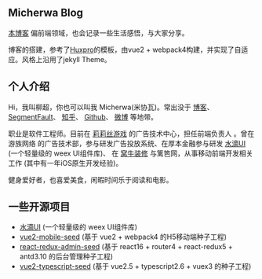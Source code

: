 ## Micherwa Blog

[本博客](http://micherwa.cc) 偏前端领域，也会记录一些生活感悟，与大家分享。

博客的搭建，参考了[Huxpro](https://github.com/Huxpro/huxpro.github.io)的模板，由vue2 + webpack4构建，并实现了自适应。风格上沿用了jekyll Theme。


## 个人介绍

Hi，我叫柳超，你也可以叫我 Micherwa(米协瓦)。常出没于 [博客](http://micherwa.cc)、 [SegmentFault](https://segmentfault.com/u/micherwa)、 [知乎](https://www.zhihu.com/people/micherwa)、 [Github](https://github.com/micherwa)、 [微博](https://weibo.com/jaked) 等地带。

职业是软件工程师。目前在 [莉莉丝游戏](https://www.lilithgames.com/cn) 的广告技术中心，担任前端负责人 。曾在游族网络 的广告技术部，参与研发广告投放系统、在厚本金融参与研发 [水滴UI](https://github.com/hbteam/weex-droplet-ui) (一个轻量级的 weex UI组件库)、 在 [窝牛装修](http://www.lingduohome.com) 与篱笆网，从事移动前端开发相关工作 (其中有一年iOS原生开发经验)。

健身爱好者，也喜爱美食，闲暇时间乐于阅读和电影。


## 一些开源项目
- [水滴UI](https://github.com/hbteam/weex-droplet-ui) (一个轻量级的 weex UI组件库)
- [vue2-mobile-seed](https://github.com/micherwa/vue2-mobile-seed) (基于 vue2 + webpack4 的H5移动端种子工程)
- [react-redux-admin-seed](https://github.com/micherwa/react-redux-admin-seed) (基于 react16 + router4 + react-redux5 + antd3.10 的后台管理种子工程)
- [vue2-typescript-seed](https://github.com/micherwa/vue2-typescript-seed) (基于 vue2.5 + typescript2.6 + vuex3 的种子工程)
